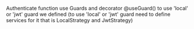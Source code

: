 Authenticate function use Guards and decorator @useGuard() to use 'local' or 'jwt' guard we defined (to use 'local' or 'jwt' guard need to define services for it that is LocalStrategy and JwtStrategy) 
